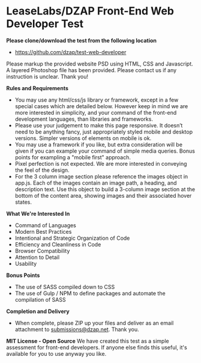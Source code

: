 LeaseLabs/DZAP Front-End Web Developer Test
=============================

**Please clone/download the test from the following location**
+ https://github.com/dzap/test-web-developer

Please markup the provided website PSD using HTML, CSS and Javascript. A layered Photoshop file has been provided. Please contact us if any instruction is unclear. Thank you!

**Rules and Requirements**
+ You may use any html/css/js library or framework, except in a few special cases which are detailed below. However keep in mind we are more interested in simplicity, and your command of the front-end development languages, than libraries and frameworks.
+ Please use your judgement to make this page responsive. It doesn’t need to be anything fancy, just appropriately styled mobile and desktop versions. Simpler versions of elements on mobile is ok. 
+ You may use a framework if you like, but extra consideration will be given if you can example your command of simple media queries. Bonus points for exampling a "mobile first" approach.
+ Pixel perfection is not expected. We are more interested in conveying the feel of the design.
+ For the 3 column image section please reference the images object in app.js. Each of the images contain an image path, a heading, and description text. Use this object to build a 3-column image section at the bottom of the content area, showing images and their associated hover states.


**What We're Interested In**
+ Command of Languages
+ Modern Best Practices
+ Intentional and Strategic Organization of Code
+ Efficiency and Cleanliness in Code
+ Browser Compatibility
+ Attention to Detail
+ Usability

**Bonus Points**
+ The use of SASS compiled down to CSS
+ The use of Gulp / NPM to define packages and automate the compilation of SASS

**Completion and Delivery**
+ When complete, please ZIP up your files and deliver as an email attachment to submissions@dzap.net. Thank you.

**MIT License - Open Source**
We have created this test as a simple assessment for front-end developers. If anyone else finds this useful, it's available for you to use anyway you like.